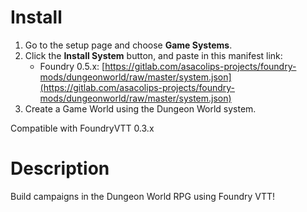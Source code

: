 # Install

1. Go to the setup page and choose **Game Systems**.
2. Click the **Install System** button, and paste in this manifest link:
    * Foundry 0.5.x: [https://gitlab.com/asacolips-projects/foundry-mods/dungeonworld/raw/master/system.json](https://gitlab.com/asacolips-projects/foundry-mods/dungeonworld/raw/master/system.json)
3. Create a Game World using the Dungeon World system.

Compatible with FoundryVTT 0.3.x

# Description

Build campaigns in the Dungeon World RPG using Foundry VTT!